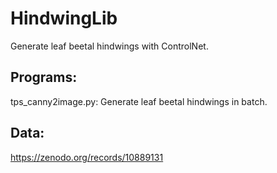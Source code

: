 # HindwingLib

Generate leaf beetal hindwings with ControlNet.

## Programs:

tps_canny2image.py: Generate leaf beetal hindwings in batch.

## Data:

https://zenodo.org/records/10889131
